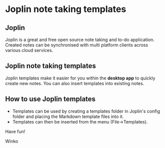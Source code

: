 # Joplin note taking templates

## Joplin
Joplin is a great and free open source note taking and to-do application. 
Created notes can be synchronised with multi platform clients across various cloud services.

## Joplin note taking templates
Joplin templates make it easier for you within the **desktop app** to quickly create new notes.
You can also insert templates into existing notes.

## How to use Joplin templates
- Templates can be used by creating a templates folder in Joplin's config folder and placing the Markdown template files into it.
- Templates can then be inserted from the menu (File->Templates).

Have fun!

Winko
